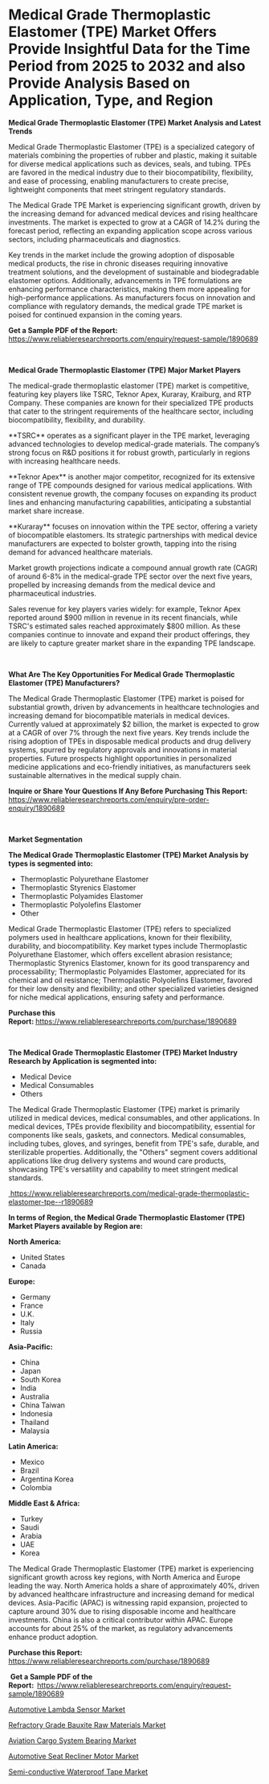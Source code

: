 <p><h1>Medical Grade Thermoplastic Elastomer (TPE) Market Offers Provide Insightful Data for the Time Period from 2025 to 2032 and also Provide Analysis Based on Application, Type, and Region</h1></p><p><strong>Medical Grade Thermoplastic Elastomer (TPE) Market Analysis and Latest Trends</strong></p>
<p><p>Medical Grade Thermoplastic Elastomer (TPE) is a specialized category of materials combining the properties of rubber and plastic, making it suitable for diverse medical applications such as devices, seals, and tubing. TPEs are favored in the medical industry due to their biocompatibility, flexibility, and ease of processing, enabling manufacturers to create precise, lightweight components that meet stringent regulatory standards.</p><p>The Medical Grade TPE Market is experiencing significant growth, driven by the increasing demand for advanced medical devices and rising healthcare investments. The market is expected to grow at a CAGR of 14.2% during the forecast period, reflecting an expanding application scope across various sectors, including pharmaceuticals and diagnostics. </p><p>Key trends in the market include the growing adoption of disposable medical products, the rise in chronic diseases requiring innovative treatment solutions, and the development of sustainable and biodegradable elastomer options. Additionally, advancements in TPE formulations are enhancing performance characteristics, making them more appealing for high-performance applications. As manufacturers focus on innovation and compliance with regulatory demands, the medical grade TPE market is poised for continued expansion in the coming years.</p></p>
<p><strong>Get a Sample PDF of the Report:&nbsp;</strong> <a href="https://www.reliableresearchreports.com/enquiry/request-sample/1890689?utm_campaign=13&utm_medium=2&utm_source=Github&utm_content=ia&utm_term=04022025&utm_id=medical-grade-thermoplastic-elastomer-tpe">https://www.reliableresearchreports.com/enquiry/request-sample/1890689</a></p>
<p>&nbsp;</p>
<p><strong>Medical Grade Thermoplastic Elastomer (TPE) Major Market Players</strong></p>
<p><p>The medical-grade thermoplastic elastomer (TPE) market is competitive, featuring key players like TSRC, Teknor Apex, Kuraray, Kraiburg, and RTP Company. These companies are known for their specialized TPE products that cater to the stringent requirements of the healthcare sector, including biocompatibility, flexibility, and durability.</p><p>**TSRC** operates as a significant player in the TPE market, leveraging advanced technologies to develop medical-grade materials. The company’s strong focus on R&D positions it for robust growth, particularly in regions with increasing healthcare needs.</p><p>**Teknor Apex** is another major competitor, recognized for its extensive range of TPE compounds designed for various medical applications. With consistent revenue growth, the company focuses on expanding its product lines and enhancing manufacturing capabilities, anticipating a substantial market share increase.</p><p>**Kuraray** focuses on innovation within the TPE sector, offering a variety of biocompatible elastomers. Its strategic partnerships with medical device manufacturers are expected to bolster growth, tapping into the rising demand for advanced healthcare materials.</p><p>Market growth projections indicate a compound annual growth rate (CAGR) of around 6-8% in the medical-grade TPE sector over the next five years, propelled by increasing demands from the medical device and pharmaceutical industries. </p><p>Sales revenue for key players varies widely: for example, Teknor Apex reported around $900 million in revenue in its recent financials, while TSRC's estimated sales reached approximately $800 million. As these companies continue to innovate and expand their product offerings, they are likely to capture greater market share in the expanding TPE landscape.</p></p>
<p>&nbsp;</p>
<p><strong>What Are The Key Opportunities For Medical Grade Thermoplastic Elastomer (TPE) Manufacturers?</strong></p>
<p><p>The Medical Grade Thermoplastic Elastomer (TPE) market is poised for substantial growth, driven by advancements in healthcare technologies and increasing demand for biocompatible materials in medical devices. Currently valued at approximately $2 billion, the market is expected to grow at a CAGR of over 7% through the next five years. Key trends include the rising adoption of TPEs in disposable medical products and drug delivery systems, spurred by regulatory approvals and innovations in material properties. Future prospects highlight opportunities in personalized medicine applications and eco-friendly initiatives, as manufacturers seek sustainable alternatives in the medical supply chain.</p></p>
<p><strong>Inquire or Share Your Questions If Any Before Purchasing This Report:</strong> <a href="https://www.reliableresearchreports.com/enquiry/pre-order-enquiry/1890689?utm_campaign=13&utm_medium=2&utm_source=Github&utm_content=ia&utm_term=04022025&utm_id=medical-grade-thermoplastic-elastomer-tpe">https://www.reliableresearchreports.com/enquiry/pre-order-enquiry/1890689</a></p>
<p>&nbsp;</p>
<p><strong>Market Segmentation</strong></p>
<p><strong>The Medical Grade Thermoplastic Elastomer (TPE) Market Analysis by types is segmented into:</strong></p>
<p><ul><li>Thermoplastic Polyurethane Elastomer</li><li>Thermoplastic Styrenics Elastomer</li><li>Thermoplastic Polyamides Elastomer</li><li>Thermoplastic Polyolefins Elastomer</li><li>Other</li></ul></p>
<p><p>Medical Grade Thermoplastic Elastomer (TPE) refers to specialized polymers used in healthcare applications, known for their flexibility, durability, and biocompatibility. Key market types include Thermoplastic Polyurethane Elastomer, which offers excellent abrasion resistance; Thermoplastic Styrenics Elastomer, known for its good transparency and processability; Thermoplastic Polyamides Elastomer, appreciated for its chemical and oil resistance; Thermoplastic Polyolefins Elastomer, favored for their low density and flexibility; and other specialized varieties designed for niche medical applications, ensuring safety and performance.</p></p>
<p><strong>Purchase this Report:&nbsp;</strong><a href="https://www.reliableresearchreports.com/purchase/1890689?utm_campaign=13&utm_medium=2&utm_source=Github&utm_content=ia&utm_term=04022025&utm_id=medical-grade-thermoplastic-elastomer-tpe">https://www.reliableresearchreports.com/purchase/1890689</a></p>
<p>&nbsp;</p>
<p><strong>The Medical Grade Thermoplastic Elastomer (TPE) Market Industry Research by Application is segmented into:</strong></p>
<p><ul><li>Medical Device</li><li>Medical Consumables</li><li>Others</li></ul></p>
<p><p>The Medical Grade Thermoplastic Elastomer (TPE) market is primarily utilized in medical devices, medical consumables, and other applications. In medical devices, TPEs provide flexibility and biocompatibility, essential for components like seals, gaskets, and connectors. Medical consumables, including tubes, gloves, and syringes, benefit from TPE's safe, durable, and sterilizable properties. Additionally, the "Others" segment covers additional applications like drug delivery systems and wound care products, showcasing TPE's versatility and capability to meet stringent medical standards.</p></p>
<p><a href="https://www.reliableresearchreports.com/medical-grade-thermoplastic-elastomer-tpe--r1890689?utm_campaign=13&utm_medium=2&utm_source=Github&utm_content=ia&utm_term=04022025&utm_id=medical-grade-thermoplastic-elastomer-tpe">&nbsp;https://www.reliableresearchreports.com/medical-grade-thermoplastic-elastomer-tpe--r1890689</a></p>
<p><strong>In terms of Region, the Medical Grade Thermoplastic Elastomer (TPE) Market Players available by Region are:</strong></p>
<p>
    <p> <strong> North America: </strong>
        <ul>
            <li>United States</li>
            <li>Canada</li>
        </ul>
        </p> 
    <p> <strong> Europe: </strong>
        <ul>
            <li>Germany</li>
            <li>France</li>
            <li>U.K.</li>
            <li>Italy</li>
            <li>Russia</li>
        </ul>
        </p> 
    <p> <strong> Asia-Pacific: </strong>
        <ul>
            <li>China</li>
            <li>Japan</li>
            <li>South Korea</li>
            <li>India</li>
            <li>Australia</li>
            <li>China Taiwan</li>
            <li>Indonesia</li>
            <li>Thailand</li>
            <li>Malaysia</li>
        </ul>
        </p> 
    <p> <strong> Latin America: </strong>
        <ul>
            <li>Mexico</li>
            <li>Brazil</li>
            <li>Argentina Korea</li>
            <li>Colombia</li>
        </ul>
        </p> 
    <p> <strong> Middle East & Africa: </strong>
        <ul>
            <li>Turkey</li>
            <li>Saudi</li>
            <li>Arabia</li>
            <li>UAE</li>
            <li>Korea</li>
        </ul>
    </p>
    </p>
<p><p>The Medical Grade Thermoplastic Elastomer (TPE) market is experiencing significant growth across key regions, with North America and Europe leading the way. North America holds a share of approximately 40%, driven by advanced healthcare infrastructure and increasing demand for medical devices. Asia-Pacific (APAC) is witnessing rapid expansion, projected to capture around 30% due to rising disposable income and healthcare investments. China is also a critical contributor within APAC. Europe accounts for about 25% of the market, as regulatory advancements enhance product adoption.</p></p>
<p><strong>Purchase this Report: </strong><a href="https://www.reliableresearchreports.com/purchase/1890689?utm_campaign=13&utm_medium=2&utm_source=Github&utm_content=ia&utm_term=04022025&utm_id=medical-grade-thermoplastic-elastomer-tpe">https://www.reliableresearchreports.com/purchase/1890689</a></p>
<p>&nbsp;<strong>Get a Sample PDF of the Report:&nbsp;&nbsp;</strong><a href="https://www.reliableresearchreports.com/enquiry/request-sample/1890689?utm_campaign=13&utm_medium=2&utm_source=Github&utm_content=ia&utm_term=04022025&utm_id=medical-grade-thermoplastic-elastomer-tpe">https://www.reliableresearchreports.com/enquiry/request-sample/1890689</a></p>
<p><strong></strong></p>
<p><p><a href="https://www.linkedin.com/pulse/automotive-lambda-sensor-market-analysis-product-segmentation-zhxff?utm_campaign=13&utm_medium=2&utm_source=Github&utm_content=ia&utm_term=04022025&utm_id=medical-grade-thermoplastic-elastomer-tpe">Automotive Lambda Sensor Market</a></p><p><a href="https://github.com/yankimber90yankim/Market-Research-Report-List-1/blob/main/refractory-grade-bauxite-raw-materials-market.md?utm_campaign=13&utm_medium=2&utm_source=Github&utm_content=ia&utm_term=04022025&utm_id=medical-grade-thermoplastic-elastomer-tpe">Refractory Grade Bauxite Raw Materials Market</a></p><p><a href="https://www.linkedin.com/pulse/future-aviation-cargo-system-bearing-market-key-growth-drivers-lr2mc?utm_campaign=13&utm_medium=2&utm_source=Github&utm_content=ia&utm_term=04022025&utm_id=medical-grade-thermoplastic-elastomer-tpe">Aviation Cargo System Bearing Market</a></p><p><a href="https://www.linkedin.com/pulse/surfing-automotive-seat-recliner-motor-wave-riding-market-x78uf?utm_campaign=13&utm_medium=2&utm_source=Github&utm_content=ia&utm_term=04022025&utm_id=medical-grade-thermoplastic-elastomer-tpe">Automotive Seat Recliner Motor Market</a></p><p><a href="https://github.com/princessbartram3/Market-Research-Report-List-1/blob/main/semi-conductive-waterproof-tape-market.md?utm_campaign=13&utm_medium=2&utm_source=Github&utm_content=ia&utm_term=04022025&utm_id=medical-grade-thermoplastic-elastomer-tpe">Semi-conductive Waterproof Tape Market</a></p></p>